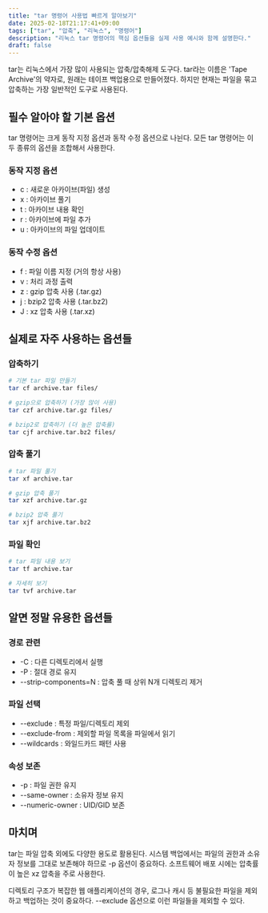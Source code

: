```yaml
---
title: "tar 명령어 사용법 빠르게 알아보기"
date: 2025-02-18T21:17:41+09:00
tags: ["tar", "압축", "리눅스", "명령어"]
description: "리눅스 tar 명령어의 핵심 옵션들을 실제 사용 예시와 함께 설명한다."
draft: false
---
```


tar는 리눅스에서 가장 많이 사용되는 압축/압축해제 도구다. tar라는 이름은 'Tape Archive'의 약자로, 원래는 테이프 백업용으로 만들어졌다. 하지만 현재는 파일을 묶고 압축하는 가장 일반적인 도구로 사용된다.

## 필수 알아야 할 기본 옵션

tar 명령어는 크게 동작 지정 옵션과 동작 수정 옵션으로 나뉜다. 모든 tar 명령어는 이 두 종류의 옵션을 조합해서 사용한다.

### 동작 지정 옵션

-   c : 새로운 아카이브(파일) 생성
-   x : 아카이브 풀기
-   t : 아카이브 내용 확인
-   r : 아카이브에 파일 추가
-   u : 아카이브의 파일 업데이트

### 동작 수정 옵션

-   f : 파일 이름 지정 (거의 항상 사용)
-   v : 처리 과정 출력
-   z : gzip 압축 사용 (.tar.gz)
-   j : bzip2 압축 사용 (.tar.bz2)
-   J : xz 압축 사용 (.tar.xz)

## 실제로 자주 사용하는 옵션들

### 압축하기

```bash
# 기본 tar 파일 만들기
tar cf archive.tar files/

# gzip으로 압축하기 (가장 많이 사용)
tar czf archive.tar.gz files/

# bzip2로 압축하기 (더 높은 압축률)
tar cjf archive.tar.bz2 files/
```

### 압축 풀기

```bash
# tar 파일 풀기
tar xf archive.tar

# gzip 압축 풀기
tar xzf archive.tar.gz

# bzip2 압축 풀기
tar xjf archive.tar.bz2
```

### 파일 확인

```bash
# tar 파일 내용 보기
tar tf archive.tar

# 자세히 보기
tar tvf archive.tar
```

## 알면 정말 유용한 옵션들

### 경로 관련

-   -C : 다른 디렉토리에서 실행
-   -P : 절대 경로 유지
-   --strip-components=N : 압축 풀 때 상위 N개 디렉토리 제거

### 파일 선택

-   --exclude : 특정 파일/디렉토리 제외
-   --exclude-from : 제외할 파일 목록을 파일에서 읽기
-   --wildcards : 와일드카드 패턴 사용

### 속성 보존

-   -p : 파일 권한 유지
-   --same-owner : 소유자 정보 유지
-   --numeric-owner : UID/GID 보존

## 마치며

tar는 파일 압축 외에도 다양한 용도로 활용된다. 시스템 백업에서는 파일의 권한과 소유자 정보를 그대로 보존해야 하므로 -p 옵션이 중요하다. 소프트웨어 배포 시에는 압축률이 높은 xz 압축을 주로 사용한다.

디렉토리 구조가 복잡한 웹 애플리케이션의 경우, 로그나 캐시 등 불필요한 파일을 제외하고 백업하는 것이 중요하다. --exclude 옵션으로 이런 파일들을 제외할 수 있다.
